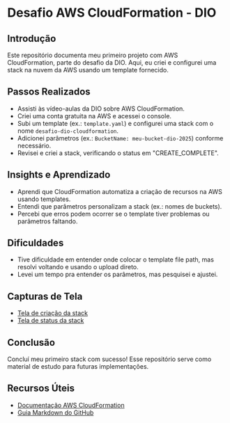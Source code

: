 
# Desafio AWS CloudFormation - DIO

## Introdução
Este repositório documenta meu primeiro projeto com AWS CloudFormation, parte do desafio da DIO. Aqui, eu criei e configurei uma stack na nuvem da AWS usando um template fornecido.

## Passos Realizados
- Assisti às vídeo-aulas da DIO sobre AWS CloudFormation.
- Criei uma conta gratuita na AWS e acessei o console.
- Subi um template (ex.: `template.yaml`) e configurei uma stack com o nome `desafio-dio-cloudformation`.
- Adicionei parâmetros (ex.: `BucketName: meu-bucket-dio-2025`) conforme necessário.
- Revisei e criei a stack, verificando o status em "CREATE_COMPLETE".

## Insights e Aprendizado
- Aprendi que CloudFormation automatiza a criação de recursos na AWS usando templates.
- Entendi que parâmetros personalizam a stack (ex.: nomes de buckets).
- Percebi que erros podem ocorrer se o template tiver problemas ou parâmetros faltando.

## Dificuldades
- Tive dificuldade em entender onde colocar o template file path, mas resolvi voltando e usando o upload direto.
- Levei um tempo pra entender os parâmetros, mas pesquisei e ajustei.

## Capturas de Tela
- [Tela de criação da stack](images/tela-criar-stack.png)
- [Tela de status da stack](images/tela-status-stack.png)

## Conclusão
Concluí meu primeiro stack com sucesso! Esse repositório serve como material de estudo para futuras implementações.

## Recursos Úteis
- [Documentação AWS CloudFormation](https://aws.amazon.com/cloudformation/docs)
- [Guia Markdown do GitHub](https://github.com/adam-p/markdown-here/wiki/Markdown-Cheatsheet)
